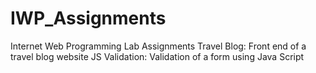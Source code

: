 # IWP_Assignments
Internet Web Programming Lab Assignments
Travel Blog: Front end of a travel blog website
JS Validation: Validation of a form using Java Script
